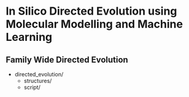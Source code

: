 # In Silico Directed Evolution using Molecular Modelling and Machine Learning

## Family Wide Directed Evolution

- directed_evolution/
    - structures/
    - script/